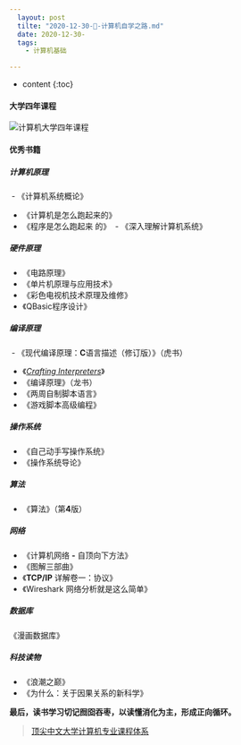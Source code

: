 ```yaml
---
  layout: post
  tilte: "2020-12-30-📖-计算机自学之路.md"
  date: 2020-12-30-
  tags: 
    - 计算机基础

---
```



* content
{:toc}


#### 大学四年课程
![计算机大学四年课程](https://upload-images.jianshu.io/upload_images/15312191-8bafa6d0164e86c3.png?imageMogr2/auto-orient/strip%7CimageView2/2/w/1240)

#### 优秀书籍
##### 计算机原理
 - 《计算机系统概论》
- 《计算机是怎么跑起来的》
- 《程序是怎么跑起来 的》
 - 《深入理解计算机系统》

##### 硬件原理
- 《电路原理》
- 《单片机原理与应用技术》
- 《彩色电视机技术原理及维修》
- 《QBasic程序设计》

##### 编译原理

 - 《现代编译原理：**C**语言描述（修订版）》（虎书）
- 《[*Crafting Interpreters*](https://link.zhihu.com/?target=https%3A//craftinginterpreters.com/contents.html)》
- 《编译原理》（龙书）
- 《两周自制脚本语言》
- 《游戏脚本高级编程》
##### 操作系统
- 《自己动手写操作系统》
- 《操作系统导论》
##### 算法
- 《算法》（第**4**版）
##### 网络
- 《计算机网络 **-** 自顶向下方法》
- 《图解三部曲》
- 《**TCP/IP** 详解卷一：协议》
- 《Wireshark 网络分析就是这么简单》

##### 数据库

《漫画数据库》

##### 科技读物

- 《浪潮之巅》
- 《为什么：关于因果关系的新科学》




**最后，读书学习切记囫囵吞枣，以读懂消化为主，形成正向循环。**
>  [顶尖中文大学计算机专业课程体系](https://study.163.com/curricula/cs.htm)
